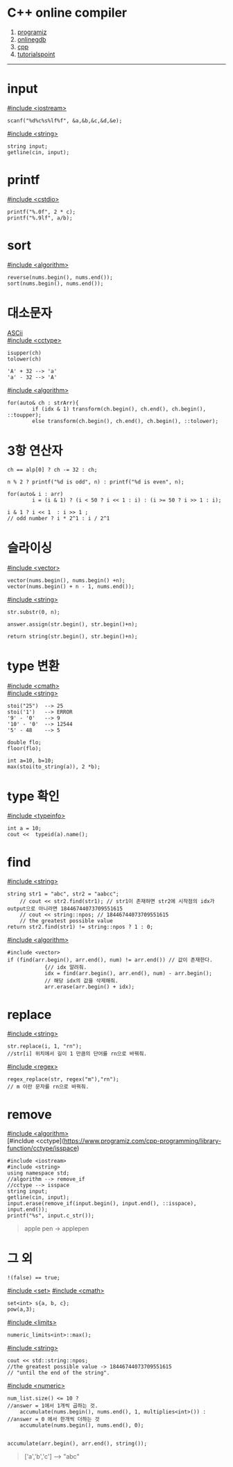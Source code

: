 # C++ online compiler
1. [programiz](https://www.programiz.com/cpp-programming/online-compiler/)
2. [onlinegdb](https://www.onlinegdb.com/online_c++_compiler)
3. [cpp](https://cpp.sh/)
4. [tutorialspoint](https://www.tutorialspoint.com/compile_cpp_online.php)
---

# input 
[\#include \<iostream\>](https://www.programiz.com/cpp-programming/library-function/cstdio/scanf)  
```
scanf("%d%c%s%lf%f", &a,&b,&c,&d,&e);  
```

[\#include \<string\>](https://cplusplus.com/reference/string/string/getline/)  
```
string input;  
getline(cin, input);
```

# printf  
[\#include \<cstdio\>](https://www.programiz.com/cpp-programming/library-function/cstdio/printf#google_vignette)  

``` 
printf("%.0f", 2 * c);  
printf("%.9lf", a/b);
```

# sort
[\#include \<algorithm\>](https://modoocode.com/272)
```
reverse(nums.begin(), nums.end());
sort(nums.begin(), nums.end());
```


# 대소문자  
[ASCii](https://namu.wiki/w/%EC%95%84%EC%8A%A4%ED%82%A4%20%EC%BD%94%EB%93%9C)  
[\#include \<cctype\>](https://www.programiz.com/cpp-programming/library-function/cctype/tolower)  
``` 
isupper(ch)  
tolower(ch)

'A' + 32 --> 'a'
'a' - 32 --> 'A'
```
[\#include \<algorithm\>](https://cplusplus.com/reference/algorithm/transform/)
```
for(auto& ch : strArr){
        if (idx & 1) transform(ch.begin(), ch.end(), ch.begin(), ::toupper);
        else transform(ch.begin(), ch.end(), ch.begin(), ::tolower);
```

# 3항 연산자
```
ch == alp[0] ? ch -= 32 : ch;

n % 2 ? printf("%d is odd", n) : printf("%d is even", n);

for(auto& i : arr)
        i = (i & 1) ? (i < 50 ? i << 1 : i) : (i >= 50 ? i >> 1 : i);

i & 1 ? i << 1  : i >> 1 ;
// odd number ? i * 2^1 : i / 2^1
```

# 슬라이싱
[\#include \<vector\>](https://www.programiz.com/cpp-programming/vectors)
```
vector(nums.begin(), nums.begin() +n);
vector(nums.begin() + n - 1, nums.end());
```

[\#include \<string\>](https://cplusplus.com/reference/string/string/assign/)
```
str.substr(0, n);

answer.assign(str.begin(), str.begin()+n);

return string(str.begin(), str.begin()+n);
```

# type 변환
[\#include \<cmath\>](https://www.programiz.com/cpp-programming/library-function/cmath/floor)  
[\#include \<string\>](https://www.programiz.com/cpp-programming/string-int-conversion)
```
stoi("25")  --> 25
stoi('1')   --> ERROR
'9' - '0'   --> 9
'10' - '0'  --> 12544
'5' - 48    --> 5
```
```
double flo;
floor(flo);

int a=10, b=10;
max(stoi(to_string(a)), 2 *b);
```
# type 확인
[\#include \<typeinfo\>](https://www.ibm.com/docs/ko/i/7.5?topic=expressions-typeid-operator-c-only)
```
int a = 10;
cout <<  typeid(a).name();
```

# find
[\#include \<string\>](https://modoocode.com/241)
```
string str1 = "abc", str2 = "aabcc";
    // cout << str2.find(str1); // str1이 존재하면 str2에 시작점의 idx가 output으로 아니라면 18446744073709551615
    // cout << string::npos; // 18446744073709551615
    // the greatest possible value
return str2.find(str1) != string::npos ? 1 : 0;
```
[\#include \<algorithm\>](https://modoocode.com/261)
```
#include <vector>
if (find(arr.begin(), arr.end(), num) != arr.end()) // 값이 존재한다.
            {// idx 알려줘.
            idx = find(arr.begin(), arr.end(), num) - arr.begin();
            // 해당 idx의 값을 삭제해줘.
            arr.erase(arr.begin() + idx);
```

# replace
[\#include \<string\>](https://modoocode.com/250)
```
str.replace(i, 1, "rn");
//str[i] 위치에서 길이 1 만큼의 단어를 rn으로 바꿔줘.
```
[\#include \<regex\>](https://modoocode.com/303)
```
regex_replace(str, regex("m"),"rn"); 
// m 이란 문자를 rn으로 바꿔줘.
```

# remove
[\#include \<algorithm\>](https://modoocode.com/266)  
[\#incldue \<cctype\](https://www.programiz.com/cpp-programming/library-function/cctype/isspace)
```
#include <iostream>
#include <string>
using namespace std;
//algorithm --> remove_if
//cctype --> isspace
string input;
getline(cin, input);
input.erase(remove_if(input.begin(), input.end(), ::isspace), input.end());
printf("%s", input.c_str());
```
> apple pen -> applepen

# 그 외
```
!(false) == true;
```

[\#include \<set\>](https://www.geeksforgeeks.org/set-in-cpp-stl/)
[\#include \<cmath\>](https://www.geeksforgeeks.org/python-cmath-sqrt-method/?ref=header_search)
```
set<int> s{a, b, c};
pow(a,3);
```


[\#include \<limits\>](https://cplusplus.com/reference/limits/numeric_limits/)
```
numeric_limits<int>::max();
```

[\#include \<string\>](https://cplusplus.com/reference/string/string/npos/)
```
cout << std::string::npos;
//the greatest possible value -> 18446744073709551615
// "until the end of the string".
```
[\#include \<numeric\>](https://cplusplus.com/reference/numeric/accumulate/)
```
num_list.size() <= 10 ?
//answer = 1에서 1개씩 곱하는 것.
    accumulate(nums.begin(), nums.end(), 1, multiplies<int>()) :
//answer = 0 에서 한개씩 더하는 것
    accumulate(nums.begin(), nums.end(), 0);


accumulate(arr.begin(), arr.end(), string());
```
> ['a','b','c'] --> "abc"
